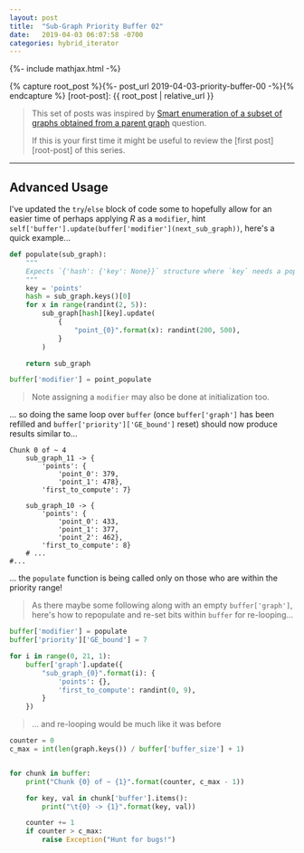 ```yaml
---
layout: post
title:  "Sub-Graph Priority Buffer 02"
date:   2019-04-03 06:07:58 -0700
categories: hybrid_iterator
---
```

{%- include mathjax.html -%}


{% capture root_post %}{%- post_url 2019-04-03-priority-buffer-00 -%}{% endcapture %}
[root-post]: {{ root_post | relative_url }}


> This set of posts was inspired by [Smart enumeration of a subset of graphs obtained from a parent graph](https://math.stackexchange.com/questions/2389734/smart-enumeration-of-a-subset-of-graphs-obtained-from-a-parent-graph) question.
>
> If this is your first time it might be useful to review the [first post][root-post] of this series.


___


## Advanced Usage


I've updated the `try`/`else` block of code some to hopefully allow for an easier time of perhaps applying $R$ as a `modifier`, hint `self['buffer'].update(buffer['modifier'](next_sub_graph))`, here's a quick example...


```python
def populate(sub_graph):
    """
    Expects `{'hash': {'key': None}}` structure where `key` needs a population
    """
    key = 'points'
    hash = sub_graph.keys()[0]
    for x in range(randint(2, 5)):
        sub_graph[hash][key].update(
            {
                "point_{0}".format(x): randint(200, 500),
            }
        )

    return sub_graph

buffer['modifier'] = point_populate
```


> Note assigning a `modifier` may also be done at initialization too.


... so doing the same loop over `buffer` (once `buffer['graph']` has been refilled and `buffer['priority']['GE_bound']` reset) should now produce results similar to...


```
Chunk 0 of ~ 4
    sub_graph_11 -> {
        'points': {
            'point_0': 379,
            'point_1': 478},
        'first_to_compute': 7}

    sub_graph_10 -> {
        'points': {
            'point_0': 433,
            'point_1': 377,
            'point_2': 462},
        'first_to_compute': 8}
    # ...
#...
```


... the `populate` function is being called only on those who are within the priority range!


> As there maybe some following along with an empty `buffer['graph']`, here's how to repopulate and re-set bits within `buffer` for re-looping...


```python
buffer['modifier'] = populate
buffer['priority']['GE_bound'] = 7

for i in range(0, 21, 1):
    buffer['graph'].update({
        "sub_graph_{0}".format(i): {
            'points': {},
            'first_to_compute': randint(0, 9),
        }
    })
```


> ... and re-looping would be much like it was before

```python
counter = 0
c_max = int(len(graph.keys()) / buffer['buffer_size'] + 1)


for chunk in buffer:
    print("Chunk {0} of ~ {1}".format(counter, c_max - 1))

    for key, val in chunk['buffer'].items():
        print("\t{0} -> {1}".format(key, val))

    counter += 1
    if counter > c_max:
        raise Exception("Hunt for bugs!")
```
